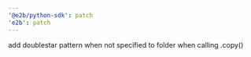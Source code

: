 ```yaml
---
'@e2b/python-sdk': patch
'e2b': patch
---
```


add doublestar pattern when not specified to folder when calling .copy()
